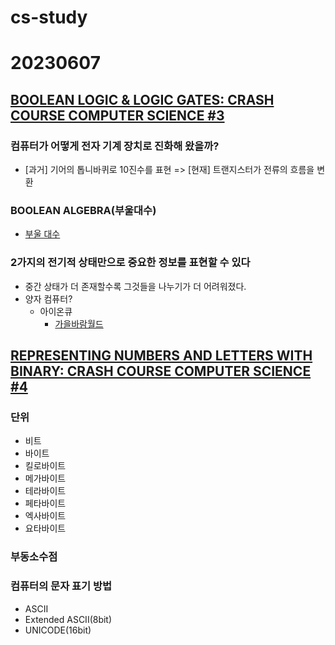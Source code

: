 # cs-study

# 20230607
## [BOOLEAN LOGIC & LOGIC GATES: CRASH COURSE COMPUTER SCIENCE #3](https://thecrashcourse.com/courses/boolean-logic-logic-gates-crash-course-computer-science-3/)
### 컴퓨터가 어떻게 전자 기계 장치로 진화해 왔을까?
- [과거] 기어의 톱니바퀴로 10진수를 표현 => [현재] 트랜지스터가 전류의 흐름을 변환

### BOOLEAN ALGEBRA(부울대수)
- [부울 대수](https://en.wikipedia.org/wiki/Boolean_algebra)

### 2가지의 전기적 상태만으로 중요한 정보를 표현할 수 있다
- 중간 상태가 더 존재할수록 그것들을 나누기가 더 어려워졌다.
- 양자 컴퓨터?
  - 아이온큐
    -  [가을바람월드](https://www.youtube.com/@shawnkwon)

## [REPRESENTING NUMBERS AND LETTERS WITH BINARY: CRASH COURSE COMPUTER SCIENCE #4](https://thecrashcourse.com/courses/representing-numbers-and-letters-with-binary-crash-course-computer-science-4/)
### 단위
- 비트
- 바이트
- 킬로바이트
- 메가바이트
- 테라바이트
- 페타바이트
- 엑사바이트
- 요타바이트

### 부동소수점
### 컴퓨터의 문자 표기 방법
- ASCII
- Extended ASCII(8bit)
- UNICODE(16bit)
